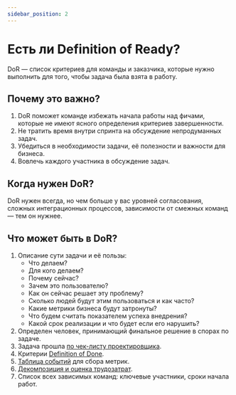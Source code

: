 ```yaml
---
sidebar_position: 2
---
```

# Есть ли Definition of Ready?
DoR — список критериев для команды и заказчика, которые нужно выполнить для того, чтобы задача была взята в работу.

## Почему это важно?
1. DoR поможет команде избежать начала работы над фичами, которые не имеют ясного определения критериев завершенности.
2. Не тратить время внутри спринта на обсуждение непродуманных задач.
3. Убедиться в необходимости задачи, её полезности и важности для бизнеса.
4. Вовлечь каждого участника в обсуждение задач.

## Когда нужен DoR?
DoR нужен всегда, но чем больше у вас уровней согласования, сложных интеграционных процессов, зависимости от смежных команд — тем  он нужнее.

## Что может быть в DoR?
1. Описание сути задачи и её пользы:
   - Что делаем?
   - Для кого делаем?
   - Почему сейчас?
   - Зачем это пользователю?
   - Как он сейчас решает эту проблему?
   - Сколько людей будут этим пользоваться и как часто?
   - Какие метрики бизнеса будут затронуты?
   - Что будем считать показателем успеха внедрения?
   - Какой срок реализации и что будет если его нарушить?
2. Определен человек, принимающий финальное решение в спорах по задаче.
3. Задача прошла [по чек-листу проектировщика](../design/checklist.md).
4. Критерии [Definition of Done](./dod.md).
5. [Таблица событий](./logs.md) для сбора метрик.
6. [Декомпозиция и оценка трудозатрат](./estimate/index.md).
7. Список всех зависимых команд: ключевые участники, сроки начала работ.